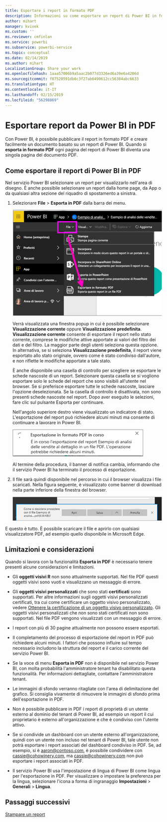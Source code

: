 ```yaml
---
title: Esportare i report in formato PDF
description: Informazioni su come esportare un report di Power BI in formato PDF.
author: mihart
manager: kvivek
ms.custom: ''
ms.reviewer: cmfinlan
ms.service: powerbi
ms.subservice: powerbi-service
ms.topic: conceptual
ms.date: 02/14/2019
ms.author: mihart
LocalizationGroup: Share your work
ms.openlocfilehash: 1aaa57006b9a5aac2b077d3326ed6a39e6a4206d
ms.sourcegitcommit: f07520591db6c3f27ab6490612cc56384abc6633
ms.translationtype: HT
ms.contentlocale: it-IT
ms.lasthandoff: 02/15/2019
ms.locfileid: "56298869"
---
```

# <a name="export-reports-from-power-bi-to-pdf"></a>Esportare report da Power BI in PDF
Con Power BI, è possibile pubblicare il report in formato PDF e creare facilmente un documento basato su un report di Power BI. Quando si **esporta in formato PDF** ogni pagina del report di Power BI diventa una singola pagina del documento PDF.

## <a name="how-to-export-your-power-bi-report-to-pdf"></a>Come esportare il report di Power BI in PDF
Nel servizio Power BI selezionare un report per visualizzarlo nell'area di disegno. È anche possibile selezionare un report dalla home page, da App o da qualsiasi altra sezione del riquadro di spostamento a sinistra.

1. Selezionare **File** > **Esporta in PDF** dalla barra dei menu.

    ![Selezionare File nella barra dei menu, freccia rivolta verso Esporta in PDF](media/end-user-pdf/power-bi-export-pdf.png)

    Verrà visualizzata una finestra popup in cui è possibile selezionare **Visualizzazione corrente** oppure **Visualizzazione predefinita**.  **Visualizzazione corrente** consente di esportare il report nello stato corrente, comprese le modifiche attive apportate ai valori del filtro dei dati e del filtro.  La maggior parte degli utenti seleziona questa opzione.  In alternativa, se si seleziona **Visualizzazione predefinita**, il report viene esportato allo stato originale, ovvero come è stato condiviso dall'autore, e non riflette le modifiche apportate a tale stato.
    
    È anche disponibile una casella di controllo per scegliere se esportare le schede nascoste di un report.  Selezionare questa casella se si vogliono esportare solo le schede del report che sono visibili all'utente nel browser.  Se si preferisce esportare tutte le schede nascoste, lasciare l'opzione deselezionata.  Se la casella di controllo è disattivata, non sono presenti schede nascoste nel report.  Dopo aver eseguito le selezioni, fare clic sul pulsante Esporta per continuare.
    
    Nell'angolo superiore destro viene visualizzato un indicatore di stato. L'esportazione del report può richiedere alcuni minuti ma consente di continuare a lavorare in Power BI.

    ![Messaggio di stato dell'esportazione](media/end-user-pdf/power-bi-export-message.png)

    Al termine della procedura, il banner di notifica cambia, informando che il servizio Power BI ha terminato il processo di esportazione.

2. Il file sarà quindi disponibile nel percorso in cui il browser visualizza i file scaricati. Nella figura seguente, è visualizzato come banner di download nella parte inferiore della finestra del browser.

    ![Percorso del file scaricato](media/end-user-pdf/power-bi-save-file.png)

E questo è tutto. È possibile scaricare il file e aprirlo con qualsiasi visualizzatore PDF, ad esempio quello disponibile in Microsoft Edge.


## <a name="limitations-and-considerations"></a>Limitazioni e considerazioni
Quando si lavora con la funzionalità **Esporta in PDF** è necessario tenere presenti alcune considerazioni e limitazioni.

* Gli **oggetti visivi R** non sono attualmente supportati. Nel file PDF questi oggetti visivi sono vuoti e visualizzano un messaggio di errore.  

* Gli **oggetti visivi personalizzati** che sono stati **certificati** sono supportati. Per altre informazioni sugli oggetti visivi personalizzati certificati, tra cui come certificare un oggetto visivo personalizzato, vedere [Ottenere la certificazione di un oggetto visivo personalizzato](../power-bi-custom-visuals-certified.md). Gli oggetti visivi personalizzati che non sono stati certificati non sono supportati. Nel file PDF vengono visualizzati con un messaggio di errore.   

* I report con più di 30 pagine attualmente non possono essere esportati.

* Il completamento del processo di esportazione del report in PDF può richiedere alcuni minuti. I fattori che possono influire sul tempo necessario includono la struttura del report e il carico corrente del servizio Power BI.

* Se la voce di menu **Esporta in PDF** non è disponibile nel servizio Power BI, con molta probabilità l'amministratore tenant ha disabilitato questa funzionalità. Per informazioni dettagliate, contattare l'amministratore tenant.

* Le immagini di sfondo verranno ritagliate con l'area di delimitazione del grafico. Si consiglia vivamente di rimuovere le immagini di sfondo prima dell'esportazione in PDF.

* Non è possibile pubblicare in PDF i report di proprietà di un utente esterno al dominio del tenant di Power BI, ad esempio un report il cui proprietario è esterno all'organizzazione e che è condiviso con l'utente attivo.

* Se si condivide un dashboard con un utente esterno all'organizzazione, quindi con un utente non incluso nel tenant di Power BI, tale utente non potrà esportare i report associati del dashboard condiviso in PDF. Se, ad esempio, si è aaron@contoso.com, è possibile condividere con cassie@cohowinery.com, ma cassie@cohowinery.com non può esportare i report associati in PDF.

* Il servizio Power BI usa l'impostazione di lingua di Power BI come lingua per l'esportazione in PDF. Per visualizzare o impostare la preferenza per la lingua, selezionare l'icona a forma di ingranaggio  **Impostazioni** > **Generali** > **Lingua**.

## <a name="next-steps"></a>Passaggi successivi
[Stampare un report](end-user-print.md)
